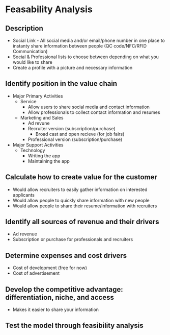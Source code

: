 # Feasability Analysis
## Description
- Social Link - All social media and/or email/phone number in one place to instanty share information between people (QC code/NFC/RFID Communication)
- Social & Professional lists to choose between depending on what you would like to share
- Create a profile with a picture and necessary information
##

## Identify position in the value chain
- Major Primary Activities
  - Service
    - Allow users to share social media and contact information
    - Allow professionals to collect contact information and resumes
  - Marketing and Sales
    - Ad revune
    - Recruiter version (subscription/purchase)
      - Broad cast and open recieve (for job fairs)
    - Professional version (subscription/purchase)
- Major Support Activities
  - Technology
    - Writing the app
    - Maintaining the app 
    
## Calculate how to create value for the customer
- Would allow recruiters to easily gather information on interested applicants
- Would allow people to quickly share information with new people
- Would allow people to share their resume/information with recruiters

## Identify all sources of revenue and their drivers
- Ad revenue
- Subscription or purchase for professionals and recruiters

## Determine expenses and cost drivers
- Cost of development (free for now)
- Cost of advertisement

## Develop the competitive advantage: differentiation, niche, and access
- Makes it easier to share your information

## Test the model through feasibility analysis

